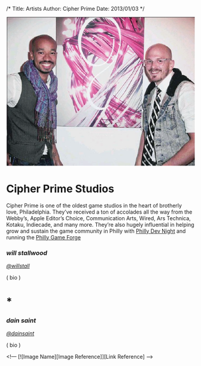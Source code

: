 /*
Title: Artists
Author: Cipher Prime
Date: 2013/01/03
*/

![Artists][Artists]
# Cipher Prime Studios
Cipher Prime is one of the oldest game studios in the heart of brotherly love, Philadelphia. They’ve received a ton of accolades all the way from the Webby’s, Apple Editor’s Choice, Communication Arts, Wired, Ars Technica, Kotaku, Indiecade, and many more. They’re also hugely influential in helping grow and sustain the game community in Philly with [Philly Dev Night][] and running the [Philly Game Forge][]

### *will stallwood*
*[@willstall][]*

( bio )

# *

### *dain saint*
*[@dainsaint][]*

( bio )



[Artists]: /content/img/artists.png

[@willstall]: http://www.twitter.com/willstall "William Stallwood"
[@dainsaint]: http://www.twitter.com/dainsaint "William Stallwood"

[Philly Game Forge]: http://www.phillygameforge.com "Philly Game Forge"
[Philly Dev Night]: http://www.phillydevnight.com "Philly Dev Night"


<!— [![Image Name][Image Reference]][Link Reference] —>